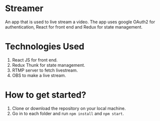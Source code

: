 # Streamer
An app that is used to live stream a video. The app uses google OAuth2 for authentication, React for front end and Redux for state management.

# Technologies Used
1) React JS for front end.
2) Redux Thunk for state management.
3) RTMP server to fetch livestream.
4) OBS to make a live stream.

# How to get started?
1) Clone or download the repository on your local machine.
2) Go in to each folder and run `npm install` and `npm start`.
